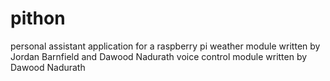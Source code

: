# pithon
personal assistant application for a raspberry pi
weather module written by Jordan Barnfield and Dawood Nadurath
voice control module written by Dawood Nadurath
